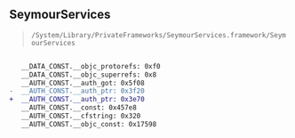 ## SeymourServices

> `/System/Library/PrivateFrameworks/SeymourServices.framework/SeymourServices`

```diff

   __DATA_CONST.__objc_protorefs: 0xf0
   __DATA_CONST.__objc_superrefs: 0x8
   __AUTH_CONST.__auth_got: 0x5f08
-  __AUTH_CONST.__auth_ptr: 0x3f20
+  __AUTH_CONST.__auth_ptr: 0x3e70
   __AUTH_CONST.__const: 0x457e8
   __AUTH_CONST.__cfstring: 0x320
   __AUTH_CONST.__objc_const: 0x17598

```
